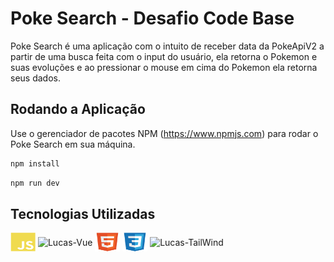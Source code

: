 # Poke Search - Desafio Code Base

Poke Search é uma aplicação com o intuito de receber data da PokeApiV2 a partir de uma busca feita com o input do usuário, ela retorna o Pokemon e suas evoluções e ao pressionar o mouse em cima do Pokemon ela retorna seus dados.

## Rodando a Aplicação

Use o gerenciador de pacotes NPM (https://www.npmjs.com) para rodar o Poke Search em sua máquina.

```bash
npm install
```
```bash
npm run dev
```

## Tecnologias Utilizadas
<p align="left">
<img align="center" alt="Lucas-Js" height="30" width="40" src="https://raw.githubusercontent.com/devicons/devicon/master/icons/javascript/javascript-plain.svg">
<img align="center" alt="Lucas-Vue" height="30" width="40" src="https://cdn.jsdelivr.net/gh/devicons/devicon/icons/vuejs/vuejs-original.svg" />
<img align="center" alt="Lucas-HTML" height="30" width="40" src="https://raw.githubusercontent.com/devicons/devicon/master/icons/html5/html5-original.svg">
<img align="center" alt="Lucas-CSS" height="30" width="40" src="https://raw.githubusercontent.com/devicons/devicon/master/icons/css3/css3-original.svg">
<img align="center" alt="Lucas-TailWind" height="30" width="40" src="https://cdn.jsdelivr.net/gh/devicons/devicon/icons/tailwindcss/tailwindcss-plain.svg"/>
</p>
